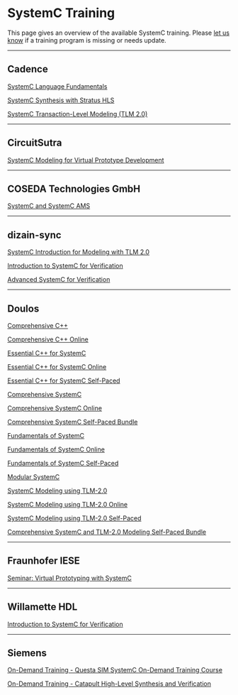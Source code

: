 # SystemC Training

This page gives an overview of the available SystemC training. Please [let us know][issues] if a training program is missing or needs update. 

<!--
---

## Arteris IP

[IP-XACT & SystemC Virtual Prototyping Training][arteris_training_1]
-->
---

## Cadence

[SystemC Language Fundamentals][cadence_training_1]

[SystemC Synthesis with Stratus HLS][cadence_training_2]

[SystemC Transaction-Level Modeling (TLM 2.0)][cadence_training_3]

---

## CircuitSutra

[SystemC Modeling for Virtual Prototype Development][circuitsutra_training_1]

---

## COSEDA Technologies GmbH

[SystemC and SystemC AMS][coseda_training_1]

---

## dizain-sync

[SystemC Introduction for Modeling with TLM 2.0][dizain-sync_training_1]

[Introduction to SystemC for Verification][dizain-sync_training_2]

[Advanced SystemC for Verification][dizain-sync_training_3]

---

## Doulos

[Comprehensive C++][doulos_training_10]

[Comprehensive C++ Online][doulos_training_11]

[Essential C++ for SystemC][doulos_training_3]

[Essential C++ for SystemC Online][doulos_training_4]

[Essential C++ for SystemC Self-Paced][doulos_training_12]

[Comprehensive SystemC][doulos_training_1]

[Comprehensive SystemC Online][doulos_training_2]

[Comprehensive SystemC Self-Paced Bundle][doulos_training_15]

[Fundamentals of SystemC][doulos_training_5]

[Fundamentals of SystemC Online][doulos_training_6]

[Fundamentals of SystemC Self-Paced][doulos_training_13]

[Modular SystemC][doulos_training_7]

[SystemC Modeling using TLM-2.0][doulos_training_8]

[SystemC Modeling using TLM-2.0 Online][doulos_training_9]

[SystemC Modeling using TLM-2.0 Self-Paced][doulos_training_14]

[Comprehensive SystemC and TLM-2.0 Modeling Self-Paced Bundle][doulos_training_16]

---

## Fraunhofer IESE

<!--[SystemC Basics][fhg_training_1]-->

[Seminar: Virtual Prototyping with SystemC][fhg_training_2]

---

## Willamette HDL 

<!--[SystemC Introduction for Modeling with TLM 2.0][hardent_training_1]-->

[Introduction to SystemC for Verification][willamettehdl_training_1]

<!--
---

## Hardent

[SystemC Introduction for Modeling with TLM 2.0][hardent_training_1]
-->
---

## Siemens

<!--
[SystemC For Modeling with TLM 2.0][siemens_training_1]
-->

[On-Demand Training - Questa SIM SystemC On-Demand Training Course][siemens_training_2]

[On-Demand Training - Catapult High-Level Synthesis and Verification][siemens_training_3]

[issues]: https://github.com/accellera-official/systemc.org/issues

[arteris_training_1]: https://www.arteris.com/ip-xact-systemc-virtual-prototype-training

[cadence_training_1]: https://www.cadence.com/en_US/home/training/all-courses/82202.html
[cadence_training_2]: https://www.cadence.com/en_US/home/training/all-courses/86170.html
[cadence_training_3]: https://www.cadence.com/en_US/home/training/all-courses/84488.html

[circuitsutra_training_1]: https://www.circuitsutra.com/systemc-training.html

[coseda_training_1]: https://www.coseda-tech.com/systemc-ams-training

[dizain-sync_training_1]: https://dizain-sync.com/trainings/systemc-courses/systemc-introduction-for-modeling-with-tlm-2-0
[dizain-sync_training_2]: https://dizain-sync.com/trainings/systemc-courses/introduction-to-systemc-for-verification
[dizain-sync_training_3]: https://dizain-sync.com/trainings/systemc-courses/advanced-systemc-for-verification

[doulos_training_1]: https://www.doulos.com/training/systemc-tlm-20/comprehensive-systemc/
[doulos_training_2]: https://www.doulos.com/training/systemc-tlm-20/comprehensive-systemc-online/
[doulos_training_3]: https://www.doulos.com/training/systemc-tlm-20/essential-cplusplus-for-systemc/
[doulos_training_4]: https://www.doulos.com/training/systemc-tlm-20/essential-cplusplus-for-systemc-online/
[doulos_training_5]: https://www.doulos.com/training/systemc-tlm-20/fundamentals-of-systemc/
[doulos_training_6]: https://www.doulos.com/training/systemc-tlm-20/fundamentals-of-systemc-online/
[doulos_training_7]: https://www.doulos.com/training/systemc-tlm-20/modular-systemc/
[doulos_training_8]: https://www.doulos.com/training/systemc-tlm-20/systemc-modeling-using-tlm-20/
[doulos_training_9]: https://www.doulos.com/training/systemc-tlm-20/systemc-modeling-using-tlm-20-online/
[doulos_training_10]: https://www.doulos.com/training/systemc-tlm-20/comprehensive-cplusplus/
[doulos_training_11]: https://www.doulos.com/training/soc-design-and-verification/systemc-tlm-20/comprehensive-cplusplus-online/
[doulos_training_12]: https://www.doulos.com/training/soc-design-and-verification/systemc-tlm-20/essential-cplusplus-for-systemc-self-paced/
[doulos_training_13]: https://www.doulos.com/training/soc-design-and-verification/systemc-tlm-20/fundamentals-of-systemc-self-paced/
[doulos_training_14]: https://www.doulos.com/training/soc-design-and-verification/systemc-tlm-20/systemc-modeling-using-tlm-20-self-paced/
[doulos_training_15]: https://www.doulos.com/training/soc-design-and-verification/systemc-tlm-20/comprehensive-systemc-self-paced-bundle/
[doulos_training_16]: https://www.doulos.com/training/soc-design-and-verification/systemc-tlm-20/comprehensive-systemc-and-tlm-20-modeling-self-paced-bundle/

[fhg_training_1]: https://www.eas.iis.fraunhofer.de/en/events/trainings/systemc-basics.html
[fhg_training_2]: https://www.iese.fraunhofer.de/en/seminare_training/virtual-prototyping.html#4

[hardent_training_1]: https://www.hardent.com/course/systemc-introduction-for-modeling-with-tlm-2-0/

[siemens_training_1]: https://eda.learn.sw.siemens.com/training/courses/systemc-for-modeling-with-tlm-20
[siemens_training_2]: https://training.plm.automation.siemens.com/mytraining/viewlibrary.cfm?memTypeID=297482&memID=297482
[siemens_training_3]: https://training.plm.automation.siemens.com/mytraining/viewlibrary.cfm?memTypeID=273992&memID=273992

[willamettehdl_training_1]: https://www.whdl.com/courses/introduction-to-systemc-for-verification.html
